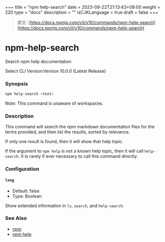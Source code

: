 +++
title = "npm help-search"
date = 2023-09-22T21:13:43+08:00
weight = 220
type = "docs"
description = ""
isCJKLanguage = true
draft = false
+++

> 原文: [https://docs.npmjs.com/cli/v10/commands/npm-help-search](https://docs.npmjs.com/cli/v10/commands/npm-help-search)

# npm-help-search

Search npm help documentation

Select CLI Version:Version 10.0.0 (Latest Release)

### Synopsis



```bash
npm help-search <text>
```

Note: This command is unaware of workspaces.

### Description

This command will search the npm markdown documentation files for the terms provided, and then list the results, sorted by relevance.

If only one result is found, then it will show that help topic.

If the argument to `npm help` is not a known help topic, then it will call `help-search`. It is rarely if ever necessary to call this command directly.

### Configuration

#### `long`

- Default: false
- Type: Boolean

Show extended information in `ls`, `search`, and `help-search`.

### See Also

- [npm](https://docs.npmjs.com/cli/v10/commands/npm)
- [npm help](https://docs.npmjs.com/cli/v10/commands/npm-help)
